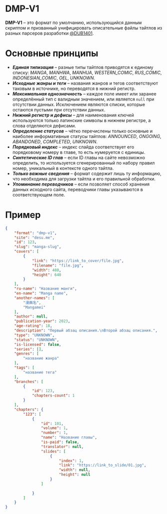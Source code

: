 # DMP-V1
**DMP-V1** – это формат по умолчанию, использующийся данным скриптом и призванный унифицировать описательные файлы тайтлов из разных парсеров разработки [@DUB1401](https://github.com/DUB1401).

# Основные принципы
* _**Единая типизация**_ – разные типы тайтлов приводятся к единому списку: _MANGA_, _MANHWA_, _MANHUA_, _WESTERN_COMIC_, _RUS_COMIC_, _INDONESIAN_COMIC_, _OEL_, _UNKNOWN_.
* _**Исходные жанры и теги**_ – названия жанров и тегов соответствуют таковым в источнике, но переводятся в нижний регистр.
* _**Максимальная однозначность**_ – каждое поле имеет или заранее определённый тип с валидным значением, или является `null` при отсутствии данных. Исключением являются списки, которые остаются пустыми при отсутствии данных.
* _**Нижний регистр и дефисы**_ – для наименования ключей используются только латинские символы в нижнем регистре, а слова отделяются дефисами.
* _**Определение статусов**_ – чётко перечислены только основные и наиболее информативные статусы тайтлов: _ANNOUNCED_, _ONGOING_, _ABANDONED_, _COMPLETED_, _UNKNOWN_.
* _**Порядковый индекс**_ – индекс слайда соответствует его порядковому номеру в главе, то есть нумеруется с единицы.
* _**Синтетические ID глав**_ – если ID главы на сайте невозможно определить, то используется сгенерированный по набору правил номер, уникальный в контексте одного тайтла.
* _**Только важные сведения**_ – формат содержит лишь ту информацию, что необходима для загрузки тайтла и его правильной обработки.
* _**Упоминание переводчиков**_ – если позволяет способ хранения данных исходного сайта, переводчики главы указываются в соответствующем поле.

# Пример
```json
{
	"format": "dmp-v1",
	"site": "desu.me",
	"id": 123,
	"slug": "manga-slug",
	"covers": [
		{
			"link": "https://link_to_cover/file.jpg",
			"filename": "file.jpg",
			"width": 480,
			"height": 640
		}
	],
	"ru-name": "Название манги",
	"en-name": "Manga name",
	"another-names": [
		"漫画名",
		"Mangamei"
	],
	"author": null,
	"publication-year": 2023,
	"age-rating": 18,
	"description": "Первый абзац описания.\nВторой абзац описания.",
	"type": "UNKNOWN",
	"status": "UNKNOWN",
	"is-licensed": false,
	"series": [],
	"genres": [
		"название жанра"
	],
	"tags": [
		"название тега"
	],
	"branches": [
		{
			"id": 123,
			"chapters-count": 1
		}
	],
	"chapters": {
		"123": [
			{
				"id": 101,
				"volume": 1,
				"number": 1,
				"name": "Название главы",
				"is-paid": false,
				"translator": null,
				"slides": [
					{
						"index": 1,
						"link": "https://link_to_slide/01.jpg",
						"width": null,
						"height": null
					}
				]
				
			}
		]
	} 
}
```